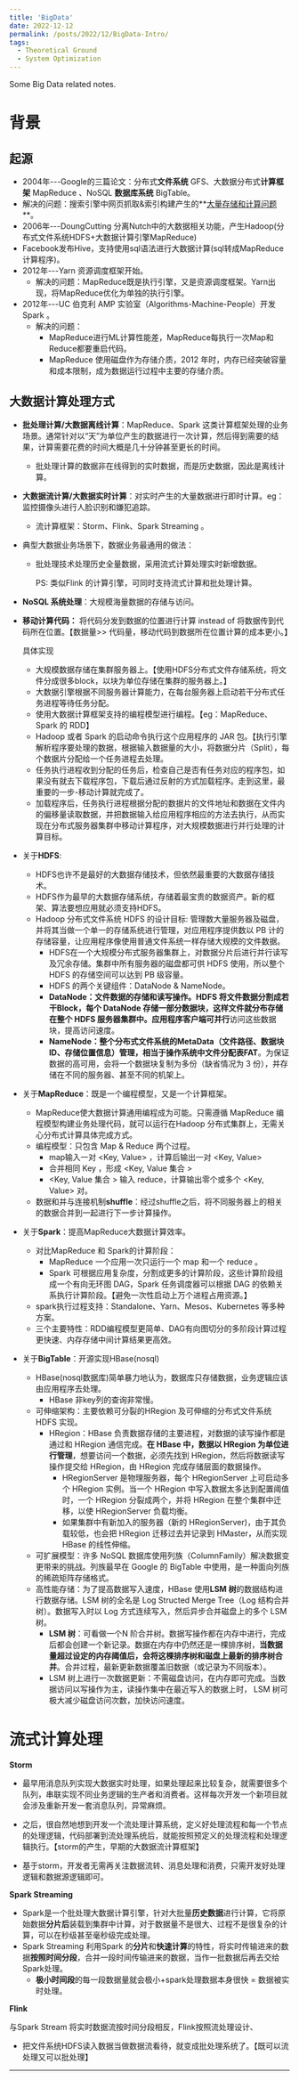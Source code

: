 ```yaml
---
title: 'BigData'
date: 2022-12-12
permalink: /posts/2022/12/BigData-Intro/
tags:
  - Theoretical Ground
  - System Optimization
---
```


Some Big Data related notes.

# 背景

## 起源

*  2004年---Google的三篇论文：分布式**文件系统** GFS、大数据分布式**计算框架** MapReduce 、NoSQL **数据库系统** BigTable。
  * 解决的问题：搜索引擎中网页抓取&索引构建产生的**<u>大量存储和计算问题</u>**。
* 2006年---DoungCutting 分离Nutch中的大数据相关功能，产生Hadoop(分布式文件系统HDFS+大数据计算引擎MapReduce)
*  Facebook发布Hive，支持使用sql语法进行大数据计算(sql转成MapReduce计算程序)。
* 2012年---Yarn 资源调度框架开始。
  * 解决的问题：MapReduce既是执行引擎，又是资源调度框架。Yarn出现，将MapReduce优化为单独的执行引擎。
* 2012年---UC 伯克利 AMP 实验室（Algorithms-Machine-People）开发Spark 。
  * 解决的问题：
    * MapReduce进行ML计算性能差，MapReduce每执行一次Map和Reduce都要重启代码。
    * MapReduce 使用磁盘作为存储介质，2012 年时，内存已经突破容量和成本限制，成为数据运行过程中主要的存储介质。

## 大数据计算处理方式

* **批处理计算/大数据离线计算**：MapReduce、Spark 这类计算框架处理的业务场景。通常针对以“天”为单位产生的数据进行一次计算，然后得到需要的结果，计算需要花费的时间大概是几十分钟甚至更长的时间。

  * 批处理计算的数据非在线得到的实时数据，而是历史数据，因此是离线计算。

* **大数据流计算/大数据实时计算**：对实时产生的大量数据进行即时计算。eg：监控摄像头进行人脸识别和嫌犯追踪。

  * 流计算框架：Storm、Flink、Spark Streaming 。

* 典型大数据业务场景下，数据业务最通用的做法：

  * 批处理技术处理历史全量数据，采用流式计算处理实时新增数据。

    PS: 类似Flink 的计算引擎，可同时支持流式计算和批处理计算。

* **NoSQL 系统处理**：大规模海量数据的存储与访问。

* **移动计算代码：** 将代码分发到数据的位置进行计算 instead of 将数据传到代码所在位置。【数据量>> 代码量，移动代码到数据所在位置计算的成本更小。】

  具体实现

  * 大规模数据存储在集群服务器上。【使用HDFS分布式文件存储系统，将文件分成很多block，以块为单位存储在集群的服务器上。】
  * 大数据引擎根据不同服务器计算能力，在每台服务器上启动若干分布式任务进程等待任务分配。
  * 使用大数据计算框架支持的编程模型进行编程。【eg：MapReduce、Spark 的 RDD】 
  * Hadoop 或者 Spark 的启动命令执行这个应用程序的 JAR 包。【执行引擎解析程序要处理的数据，根据输入数据量的大小，将数据分片（Split），每个数据片分配给一个任务进程去处理。
  * 任务执行进程收到分配的任务后，检查自己是否有任务对应的程序包，如果没有就去下载程序包，下载后通过反射的方式加载程序。走到这里，最重要的一步-移动计算就完成了。
  * 加载程序后，任务执行进程根据分配的数据片的文件地址和数据在文件内的偏移量读取数据，并把数据输入给应用程序相应的方法去执行，从而实现在分布式服务器集群中移动计算程序，对大规模数据进行并行处理的计算目标。

* 关于**HDFS**:

  * HDFS也许不是最好的大数据存储技术，但依然最重要的大数据存储技术。
  * HDFS作为最早的大数据存储系统，存储着最宝贵的数据资产。新的框架、算法要想应用就必须支持HDFS。
  * Hadoop 分布式文件系统 HDFS 的设计目标: 管理数大量服务器及磁盘，并将其当做一个单一的存储系统进行管理，对应用程序提供数以 PB 计的存储容量，让应用程序像使用普通文件系统一样存储大规模的文件数据。
    * HDFS在一个大规模分布式服务器集群上，对数据分片后进行并行读写及冗余存储。集群中所有服务器的磁盘都可供 HDFS 使用，所以整个 HDFS 的存储空间可以达到 PB 级容量。
    *  HDFS 的两个关键组件：DataNode & NameNode。
      * **DataNode：文件数据的存储和读写操作。**HDFS 将文件数据分割成若干Block，每个 DataNode 存储一部分数据块，这样文件就分布存储在整个 HDFS 服务器集群中。应用程序客户端可**并行**访问这些数据块，提高访问速度。
      * **NameNode：整个分布式文件系统的MetaData（文件路径、数据块ID、存储位置信息）管理，相当于操作系统中文件分配表FAT**。为保证数据的高可用，会将一个数据块复制为多份（缺省情况为 3 份），并存储在不同的服务器、甚至不同的机架上。

* 关于**MapReduce**：既是一个编程模型，又是一个计算框架。

  * MapReduce使大数据计算通用编程成为可能。只需遵循 MapReduce 编程模型构建业务处理代码，就可以运行在Hadoop 分布式集群上，无需关心分布式计算具体完成方式。
  * 编程模型：只包含 Map & Reduce 两个过程。
    * map输入一对 <Key, Value> ，计算后输出一对 <Key, Value> 
    * 合并相同 Key ，形成 <Key, Value 集合 >
    * <Key, Value 集合 > 输入 reduce，计算输出零个或多个 <Key, Value> 对。
  * 数据和并与连接机制**shuffle**：经过shuffle之后，将不同服务器上的相关的数据合并到一起进行下一步计算操作。

* 关于**Spark**：提高MapReduce大数据计算效率。

  * 对比MapReduce 和 Spark的计算阶段：
    * MapReduce 一个应用一次只运行一个 map 和一个 reduce 。
    * Spark 可根据应用复杂度，分割成更多的计算阶段，这些计算阶段组成一个有向无环图 DAG，Spark 任务调度器可以根据 DAG 的依赖关系执行计算阶段。【避免一次性启动上万个进程占用资源。】
  * spark执行过程支持：Standalone、Yarn、Mesos、Kubernetes 等多种方案。
  * 三个主要特性：RDD编程模型更简单、DAG有向图切分的多阶段计算过程更快速、内存存储中间计算结果更高效。

* 关于**BigTable**：开源实现HBase(nosql)

  * HBase(nosql数据库)简单暴力地认为，数据库只存储数据，业务逻辑应该由应用程序去处理。
    * HBase 非key列的查询非常慢。
  * 可伸缩架构：主要依赖可分裂的HRegion 及可伸缩的分布式文件系统 HDFS 实现。
    * HRegion：HBase 负责数据存储的主要进程，对数据的读写操作都是通过和 HRegion 通信完成。**在 HBase 中，数据以 HRegion 为单位进行管理**，想要访问一个数据，必须先找到 HRegion，然后将数据读写操作提交给 HRegion，由 HRegion 完成存储层面的数据操作。
      * HRegionServer 是物理服务器，每个 HRegionServer 上可启动多个 HRegion 实例。当一个 HRegion 中写入数据太多达到配置阈值时，一个 HRegion 分裂成两个，并将 HRegion 在整个集群中迁移，以使 HRegionServer 负载均衡。
      * 如果集群中有新加入的服务器（新的 HRegionServer)，由于其负载较低，也会把 HRegion 迁移过去并记录到 HMaster，从而实现 HBase 的线性伸缩。
  * 可扩展模型：许多 NoSQL 数据库使用列族（ColumnFamily）解决数据变更带来的挑战。列族最早在 Google 的 BigTable 中使用，是一种面向列族的稀疏矩阵存储格式。
  * 高性能存储：为了提高数据写入速度，HBase 使用**LSM 树**的数据结构进行数据存储。LSM 树的全名是 Log Structed Merge Tree（Log 结构合并树）。数据写入时以 Log 方式连续写入，然后异步合并磁盘上的多个 LSM 树。
    * **LSM 树**：可看做一个N 阶合并树。数据写操作都在内存中进行，完成后都会创建一个新记录。数据在内存中仍然还是一棵排序树，**当数据量超过设定的内存阈值后，会将这棵排序树和磁盘上最新的排序树合并**。合并过程，最新更新数据覆盖旧数据（或记录为不同版本）。
    * LSM 树上进行一次数据更新：不需磁盘访问，在内存即可完成。当数据访问以写操作为主，读操作集中在最近写入的数据上时， LSM 树可极大减少磁盘访问次数，加快访问速度。

# 流式计算处理

**Storm**

* 最早用消息队列实现大数据实时处理，如果处理起来比较复杂，就需要很多个队列，串联实现不同业务逻辑的生产者和消费者。这样每次开发一个新项目就会涉及重新开发一套消息队列，异常麻烦。

* 之后，很自然地想到开发一个流处理计算系统，定义好处理流程和每一个节点的处理逻辑，代码部署到流处理系统后，就能按照预定义的处理流程和处理逻辑执行。【storm的产生，早期的大数据流计算框架】
* 基于storm，开发者无需再关注数据流转、消息处理和消费，只需开发好处理逻辑和数据源逻辑即可。

**Spark Streaming**

* Spark是一个批处理大数据计算引擎，针对大批量**历史数据**进行计算，它将原始数据**分片后**装载到集群中计算，对于数据量不是很大、过程不是很复杂的计算，可以在秒级甚至毫秒级完成处理。
* Spark Streaming 利用Spark 的**分片**和**快速计算**的特性，将实时传输进来的数据**按照时间分段**，合并一段时间传输进来的数据，当作一批数据后再去交给 Spark处理。
  * **极小时间段**的每一段数据量就会极小+spark处理数据本身很快 = 数据被实时处理。 

**Flink**

与Spark Stream 将实时数据流按时间分段相反，Flink按照流处理设计、

* 把文件系统HDFS读入数据当做数据流看待，就变成批处理系统了。【既可以流处理又可以批处理】






------

